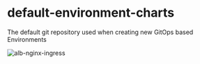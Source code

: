 # default-environment-charts
The default git repository used when creating new GitOps based Environments



![alb-nginx-ingress](https://user-images.githubusercontent.com/4260413/57962916-91b6ac00-7960-11e9-994d-ec987b55d73c.png)
